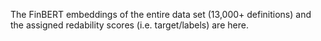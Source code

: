The FinBERT embeddings of the entire data set (13,000+ definitions) and the assigned redability scores (i.e. target/labels) are here.

